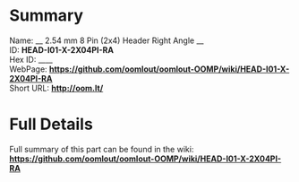 
Summary
=================
  
Name: __ 2.54 mm 8 Pin (2x4) Header Right Angle __    
ID: __HEAD-I01-X-2X04PI-RA__   
Hex ID: ____   
WebPage: __https://github.com/oomlout/oomlout-OOMP/wiki/HEAD-I01-X-2X04PI-RA__   
Short URL: __http://oom.lt/__   

Full Details
==========================
Full summary of this part can be found in the wiki:   
__https://github.com/oomlout/oomlout-OOMP/wiki/HEAD-I01-X-2X04PI-RA__    

